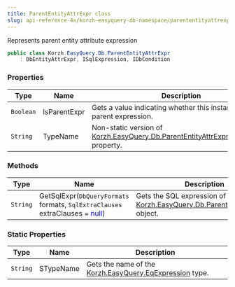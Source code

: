 ```yaml
---
title: ParentEntityAttrExpr class
slug: api-reference-4x/korzh-easyquery-db-namespace/parententityattrexpr-class
---
```


Represents parent entity attribute expression
```csharp
public class Korzh.EasyQuery.Db.ParentEntityAttrExpr
    : DbEntityAttrExpr, ISqlExpression, IDbCondition

```

### Properties

| Type | Name | Description | 
| --- | --- | --- | 
| `Boolean` | IsParentExpr | Gets a value indicating whether this instance is a parent expression. | 
| `String` | TypeName | Non-static version of [Korzh.EasyQuery.Db.ParentEntityAttrExpr.STypeName](//easyquery/docs/api-reference-4x/korzh-easyquery-db-namespace/parententityattrexpr-class) property. | 


### Methods

| Type | Name | Description | 
| --- | --- | --- | 
| `String` | GetSqlExpr(`DbQueryFormats` formats, `SqlExtraClauses` extraClauses = <span style='color: blue'>null</span>) | Gets the SQL expression of the [Korzh.EasyQuery.Db.ParentEntityAttrExpr](//easyquery/docs/api-reference-4x/korzh-easyquery-db-namespace/parententityattrexpr-class) object. | 


### Static Properties

| Type | Name | Description | 
| --- | --- | --- | 
| `String` | STypeName | Gets the name of the [Korzh.EasyQuery.EqExpression](//easyquery/docs/api-reference-4x/korzh-easyquery-namespace/eqexpression-class) type. |